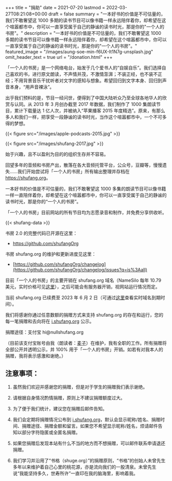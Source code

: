+++
title = "捐助"
date = 2021-07-20
lastmod = 2022-03-27T08:21:08+00:00
draft = false
summary = "一本好书的价值是不可估量的，我们不敢奢望这 1000 多期的读书节目可以像书籍一样永远陪伴着你，却希望在这个喧嚣都市中，你可以一直享受属于自己的静谧的读书时光，那是你的\"一个人的书房\"。"
description = "一本好书的价值是不可估量的，我们不敢奢望这 1000 多期的读书节目可以像书籍一样永远陪伴着你，却希望在这个喧嚣都市中，你可以一直享受属于自己的静谧的读书时光，那是你的\"一个人的书房\"。"
featured_image = "/images/aung-soe-min-f6UX-It1N7g-unsplash.jpg"
omit_header_text = true
url = "/donation.html"
+++

「一个人的书房」是一个网络电台，始发于几个爱书人的“自娱自乐”。我们选择自己喜欢的书，进行原文朗读，不声情并茂，不激情澎湃；不装正经，也不装不正经；不用背景音乐干扰听者对文字的感知与想象。希望回归到文字本身、回归到声音本身，“用声音裸泳”。

出乎我们预料的是，节目一经问世，便得到了中国大陆听众乃至全球各地华人的欣赏与认同。从 2013 年 3 月创办截至 2017 年数据，我们制作了 1000 集朗读节目，累计下载量达 1 亿人次，并被纳入“苹果播客 2015 年度精选”。原来，有那么多人和我们一样，把享受一段静谧的读书时光，当作这个喧嚣都市中，一个不可多得的梦想。

{{< figure src="/images/apple-podcasts-2015.jpg" >}}

{{< figure src="/images/shufang-2017.jpg" >}}

始于兴趣，且不以盈利为目的的组织生存并不容易。

回望多年的音频和书房产出，散落在各大音频托管平台，公众号，豆瓣等，慢慢遗失……我们开始尝试将「一个人的书房」所有输出整理并存档在 <https://shufang.org>。

一本好书的价值是不可估量的，我们不敢奢望这 1000 多集的朗读节目可以像书籍一样一直陪伴着你，却希望在这个喧嚣都市中，你可以一直享受属于自己的静谧的读书时光，那是你的“一个人的书房”。

「一个人的书房」目前网站的所有节目均为志愿录音和制作，并免费分享供收听。

{{< shufang-data >}}

书房 2.0 的完整代码已开源在这里：

- <https://github.com/shufangOrg>

书房 shufang.org 的维护和更新进度见这里：

- [https://github.com/shufangOrg/changelog](https://github.com/shufangOrg/changelog/issues?q=is%3Aall)

目前「一个人的书房」的主要开销在 shufang.org 域名（NameSilo 每年 10.79 美元，实时价格可见[这里](https://www.namesilo.com/pricing)），之后可能会有服务器开销，视网站运行情况而定。

当前 shufang.org 已续费至 2023 年 6 月 2 日（可通过[这里](https://who.is/whois/shufang.org)查看实时域名到期时间）。

我们将感谢你通过任意数额的捐赠方式来支持 shufang.org 的存在和运行，您的每一笔捐赠和去向将在 [i.shufang.org](https://i.shufang.org) 公示。

捐赠途径：支付宝 hi@<span class="displaynone">null</span>shufang.org

（目前该支付宝账号由我（朗读者：[麦子](//jsntn.com/about.html)）在维护，我有全职的工作。所有捐赠将全部公开并透明公示，并 100% 用于「一个人的书房」开销。如若有对我本人的捐赠，我将表示感激和谢绝。）

## 注意事项：

1. 虽然我们欢迎并感谢您的捐赠，但是对于学生的捐赠我们表示谢绝。

2. 请根据自身情况酌情捐赠，原则上不建议捐赠额度过大。

3. 为了便于我们统计，建议您在捐赠后邮件告知。

4. 我们会定期将捐赠情况公布到 [i.shufang.org](https://i.shufang.org)，默认会显示昵称/姓名、捐赠时间、捐赠途径、捐赠金额和留言。如果您不希望显示昵称/姓名，烦请邮件告知以部分字符隐匿或全匿名捐赠。

5. 如果您捐赠后发现本站有什么不当的地方而不想捐赠，可以邮件联系申请退还捐赠。

6. 我们学习并沿用了“书格（shuge.org）”的捐赠原则，“书格”的创始人未曾先生多年以来维护着自己心里的桃花源，亦是流向我们的一股清泉。未曾先生说“我能坚持多久，世寿所许”一直印在我的脑海里，影响着我。
